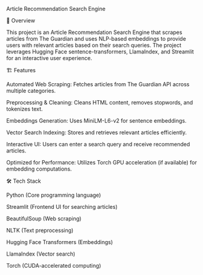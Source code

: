Article Recommendation Search Engine

📌 Overview

This project is an Article Recommendation Search Engine that scrapes articles from The Guardian and uses NLP-based embeddings to provide users with relevant articles based on their search queries. The project leverages Hugging Face sentence-transformers, LlamaIndex, and Streamlit for an interactive user experience.

🏗️ Features

Automated Web Scraping: Fetches articles from The Guardian API across multiple categories.

Preprocessing & Cleaning: Cleans HTML content, removes stopwords, and tokenizes text.

Embeddings Generation: Uses MiniLM-L6-v2 for sentence embeddings.

Vector Search Indexing: Stores and retrieves relevant articles efficiently.

Interactive UI: Users can enter a search query and receive recommended articles.

Optimized for Performance: Utilizes Torch GPU acceleration (if available) for embedding computations.

🛠️ Tech Stack

Python (Core programming language)

Streamlit (Frontend UI for searching articles)

BeautifulSoup (Web scraping)

NLTK (Text preprocessing)

Hugging Face Transformers (Embeddings)

LlamaIndex (Vector search)

Torch (CUDA-accelerated computing)
